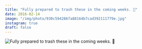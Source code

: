 ```yaml
---
title: "Fully prepared to trash these in the coming weeks. 👟"
date: 2016-02-14
image: "/img/photo/930c594286fa88164b7cad392111779e.jpg"
instagram: true
draft: false
---
```


![Fully prepared to trash these in the coming weeks. 👟](/img/photo/930c594286fa88164b7cad392111779e.jpg)
